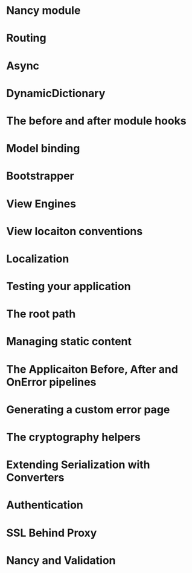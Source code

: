 # Nancy module

# Routing

# Async

# DynamicDictionary

# The before and after module hooks

# Model binding

# Bootstrapper

# View Engines

# View locaiton conventions

# Localization

# Testing your application

# The root path

# Managing static content

# The Applicaiton Before, After and OnError pipelines

# Generating a custom error page

# The cryptography helpers

# Extending Serialization with Converters

# Authentication

# SSL Behind Proxy

# Nancy and Validation
